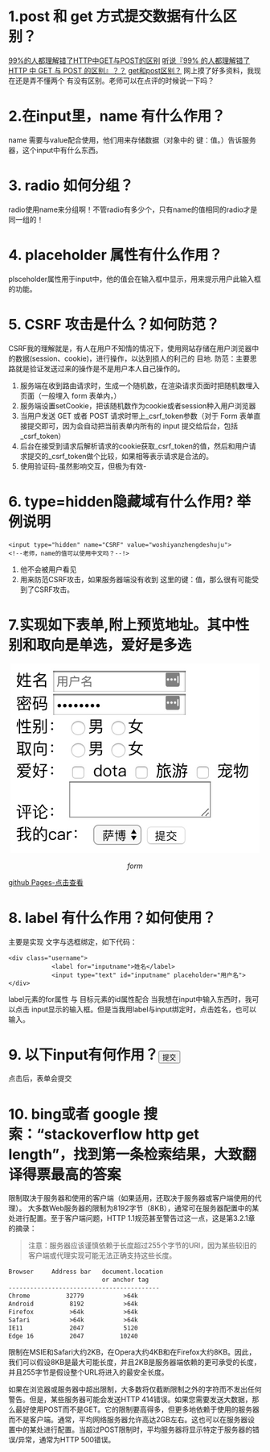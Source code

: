 # 1.post 和 get 方式提交数据有什么区别？
[99%的人都理解错了HTTP中GET与POST的区别](https://mp.weixin.qq.com/s?__biz=MzI3NzIzMzg3Mw==&mid=100000054&idx=1&sn=71f6c214f3833d9ca20b9f7dcd9d33e4#rd)
[听说『99% 的人都理解错了 HTTP 中 GET 与 POST 的区别』？？](https://zhuanlan.zhihu.com/p/25028045)
[get和post区别？](https://www.zhihu.com/question/28586791/answer/145424285)
网上摸了好多资料，我现在还是弄不懂两个 有没有区别。老师可以在点评的时候说一下吗？
# 2.在input里，name 有什么作用？
name 需要与value配合使用，他们用来存储数据（对象中的 键：值。）告诉服务器，这个input中有什么东西。
# 3. radio 如何分组？
radio使用name来分组啊！不管radio有多少个，只有name的值相同的radio才是同一组的！
# 4. placeholder 属性有什么作用？
plsceholder属性用于input中，他的值会在输入框中显示，用来提示用户此输入框的功能。 
# 5. CSRF 攻击是什么？如何防范？  
CSRF我的理解就是，有人在用户不知情的情况下，使用网站存储在用户浏览器中的数据(session、cookie)，进行操作，以达到损人的利己的 目地.
防范：主要思路就是验证发送过来的操作是不是用户本人自己操作的。
1. 服务端在收到路由请求时，生成一个随机数，在渲染请求页面时把随机数埋入页面（一般埋入 form 表单内，<input type="hidden" name="_csrf_token" value="xxxx">）
2. 服务端设置setCookie，把该随机数作为cookie或者session种入用户浏览器
3. 当用户发送 GET 或者 POST 请求时带上_csrf_token参数（对于 Form 表单直接提交即可，因为会自动把当前表单内所有的 input 提交给后台，包括_csrf_token）
4. 后台在接受到请求后解析请求的cookie获取_csrf_token的值，然后和用户请求提交的_csrf_token做个比较，如果相等表示请求是合法的。
5. 使用验证码-虽然影响交互，但极为有效-
# 6. type=hidden隐藏域有什么作用? 举例说明

```
<input type="hidden" name="CSRF" value="woshiyanzhengdeshuju">
<!--老师，name的值可以使用中文吗？--!>
```
1. 他不会被用户看见
2. 用来防范CSRF攻击，如果服务器端没有收到 这里的键：值，那么很有可能受到了CSRF攻击。

# 7.实现如下表单,附上预览地址。其中性别和取向是单选，爱好是多选

<p align="center">
    <img src="https://github.com/ComicParty/resume/blob/master/projects/U5/imgs/form.jpg" alt="Sample"  width="496" height="376">
    <p align="center">
        <em>form</em>
    </p>
</p>

[github Pages-点击查看](https://comicparty.github.io/resume/projects/U5/exercise7.html)

# 8. label 有什么作用？如何使用？
主要是实现 文字与选框绑定，如下代码：

```
<div class="username">
            <label for="inputname">姓名</label>
            <input type="text" id="inputname" placeholder="用户名">
</div>
```
label元素的for属性 与  目标元素的id属性配合
当我想在input中输入东西时，我可以点击 input显示的输入框。但是当我用label与input绑定时，点击姓名，也可以输入。
# 9. 以下input有何作用？<input type="submit" value="提交">
点击后，表单会提交
# 10. bing或者 google 搜索：“stackoverflow http get length”，找到第一条检索结果，大致翻译得票最高的答案
限制取决于服务器和使用的客户端（如果适用，还取决于服务器或客户端使用的代理）。
大多数Web服务器的限制为8192字节（8KB），通常可在服务器配置中的某处进行配置。至于客户端问题，HTTP 1.1规范甚至警告过这一点，这是第3.2.1章的摘录：
> 注意：服务器应该谨慎依赖于长度超过255个字节的URI，因为某些较旧的客户端或代理实现可能无法正确支持这些长度。

```
Browser     Address bar   document.location  
                          or anchor tag
------------------------------------------
Chrome          32779           >64k      
Android          8192           >64k                         
Firefox          >64k           >64k      
Safari           >64k           >64k      
IE11             2047           5120   
Edge 16          2047          10240

```
限制在MSIE和Safari大约2KB，在Opera大约4KB和在Firefox大约8KB。因此，我们可以假设8KB是最大可能长度，并且2KB是服务器端依赖的更可承受的长度，并且255字节是假设整个URL将进入的最安全长度。

如果在浏览器或服务器中超出限制，大多数将仅截断限制之外的字符而不发出任何警告。但是，某些服务器可能会发送HTTP 414错误。如果您需要发送大数据，那么最好使用POST而不是GET。它的限制要高得多，但更多地依赖于使用的服务器而不是客户端。通常，平均网络服务器允许高达2GB左右。这也可以在服务器设置中的某处进行配置。当超过POST限制时，平均服务器将显示特定于服务器的错误/异常，通常为HTTP 500错误。


